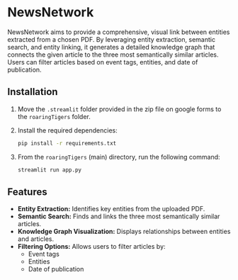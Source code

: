 # NewsNetwork

NewsNetwork aims to provide a comprehensive, visual link between entities extracted from a chosen PDF. By leveraging entity extraction, semantic search, and entity linking, it generates a detailed knowledge graph that connects the given article to the three most semantically similar articles. Users can filter articles based on event tags, entities, and date of publication.

## Installation

1. Move the `.streamlit` folder provided in the zip file on google forms to the `roaringTigers` folder.
2. Install the required dependencies:

   ```bash
   pip install -r requirements.txt
   ```

3. From the `roaringTigers` (main) directory, run the following command:

   ```bash
   streamlit run app.py
   ```

## Features

- **Entity Extraction:** Identifies key entities from the uploaded PDF.
- **Semantic Search:** Finds and links the three most semantically similar articles.
- **Knowledge Graph Visualization:** Displays relationships between entities and articles.
- **Filtering Options:** Allows users to filter articles by:
  - Event tags
  - Entities
  - Date of publication
